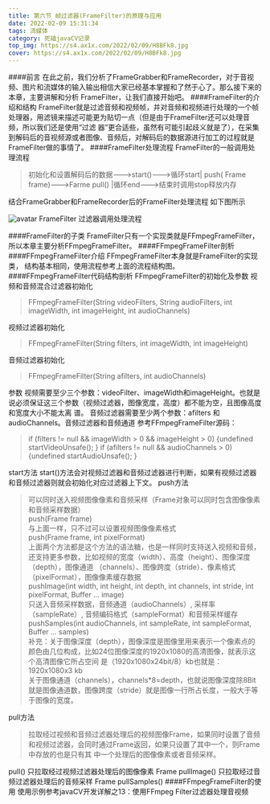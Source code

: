 ```yaml
---
title: 第六节 帧过滤器(FrameFilter)的原理与应用
date: 2022-02-09 15:31:34
tags: 流媒体
category: 死磕javaCV记录
top_img: https://s4.ax1x.com/2022/02/09/H8BFk8.jpg
cover: https://s4.ax1x.com/2022/02/09/H8BFk8.jpg
---
```

####前⾔
在此之前，我们分析了FrameGrabber和FrameRecorder，对于⾳视频、图⽚和流媒体的输⼊输出相信⼤家已经基本掌握和了然于⼼了。那么接下来的本章，主要讲解和分析
FrameFilter，让我们直接开始吧。
####FrameFilter的介绍和结构
FrameFilter就是过滤⾳频和视频帧，并对⾳频和视频进⾏处理的⼀个帧处理器，⽤滤镜来描述可能更为贴切⼀点（但是由于FrameFilter还可以处理⾳频，所以我们还是使⽤“过滤
器”更合适些，虽然有可能引起歧义就是了），在采集到解码后的⾳视频源或者图像、⾳频后，对解码后的数据源进⾏加⼯的过程就是FrameFilter做的事情了。
####FrameFilter处理流程
FrameFilter的⼀般调⽤处理流程
>初始化和设置解码后的数据--->start()--->循环start| push( Frame frame)--->Farme pull() |循环end--->结束时调⽤stop释放内存
> 
结合FrameGrabber和FrameRecorder后的FrameFilter处理流程
如下图所示 

![avatar](https://s4.ax1x.com/2022/02/09/HGQaVA.png)
FrameFilter 过滤器调⽤处理流程  

####FrameFilter的⼦类
FrameFilter只有⼀个实现类就是FFmpegFrameFilter，所以本章主要分析FFmpegFrameFilter。
####FFmpegFrameFilter剖析
####FFmpegFrameFilter介绍
FFmpegFrameFilter本身就是FrameFilter的实现类， 结构基本相同，使⽤流程参考上⾯的流程结构图。
####FFmpegFrameFilter代码结构剖析
FFmpegFrameFilter的初始化及参数
视频和⾳频混合过滤器初始化
> FFmpegFrameFilter(String videoFilters, String audioFilters, int imageWidth, int imageHeight, int audioChannels)
> 
视频过滤器初始化
> FFmpegFrameFilter(String filters, int imageWidth, int imageHeight)
> 
⾳频过滤器初始化
> FFmpegFrameFilter(String afilters, int audioChannels)
> 
参数
视频需要⾄少三个参数：videoFilter、imageWidth和imageHeight。也就是说必须保证这三个参数（视频过滤器，图像宽度，⾼度）都不能为空，且图像⾼度和宽度⼤⼩不能太离
谱。
⾳频过滤器需要⾄少两个参数：afilters 和 audioChannels。⾳频过滤器和⾳频通道
参考FFmpegFrameFilter源码：
> if (filters != null && imageWidth > 0 && imageHeight > 0) {undefined
startVideoUnsafe();
}
if (afilters != null && audioChannels > 0) {undefined
startAudioUnsafe();
}
> 
start⽅法
start()⽅法会对视频过滤器和⾳频过滤器进⾏判断，如果有视频过滤器和⾳频过滤器则就会初始化对应过滤器上下⽂。
push⽅法
> 可以同时送⼊视频图像像素和⾳频采样（Frame对象可以同时包含图像像素和⾳频采样数据）  
push(Frame frame)  
与上⾯⼀样，只不过可以设置视频图像像素格式  
push(Frame frame, int pixelFormat)  
上⾯两个⽅法都是这个⽅法的语法糖，也是⼀样同时⽀持送⼊视频和⾳频， 还⽀持更多参数，⽐如视频的宽度（width）、⾼度（height）、图像深度（depth），图像通道
（channels）、图像跨度（stride）、像素格式（pixelFormat），图像像素缓存数据  
pushImage(int width, int height, int depth, int channels, int stride, int pixelFormat, Buffer ... image)  
只送⼊⾳频采样数据，⾳频通道（audioChannels）, 采样率（sampleRate）, ⾳频编码格式（sampleFormat）和⾳频采样缓存  
pushSamples(int audioChannels, int sampleRate, int sampleFormat, Buffer ... samples)  
补充：关于图像深度（depth），图像深度是图像⾥⽤来表示⼀个像素点的颜⾊由⼏位构成，⽐如24位图像深度的1920x1080的⾼清图像，就表示这个⾼清图像它所占空间
是（1920x1080x24bit/8）kb也就是：1920x1080x3 kb  
关于图像通道（channels），channels*8=depth，也就说图像深度除8Bit就是图像通道数，图像跨度（stride）就是图像⼀⾏所占⻓度，⼀般⼤于等于图像的宽度。  
> 
pull⽅法
> 拉取经过视频和⾳频过滤器处理后的视频图像Frame，如果同时设置了⾳频和视频过滤器，会同时通过Frame返回，如果只设置了其中⼀个，则Frame中存放的也是只有其
中⼀个处理后的图像像素或者⾳频采样。
> 
pull()
只拉取经过视频过滤器处理后的图像像素
Frame pullImage()
只拉取经过⾳频过滤器处理后的⾳频采样
Frame pullSamples()
####FFmpegFrameFilter的使⽤
使⽤示例参考javaCV开发详解之13：使⽤FFmpeg Filter过滤器处理⾳视频
